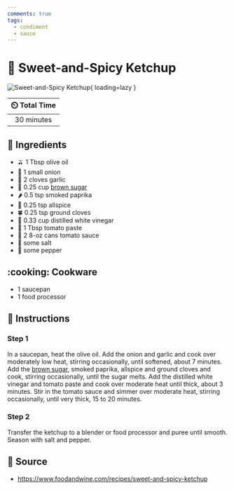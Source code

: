 ```yaml
---
comments: true
tags:
  - condiment
  - sauce
---
```

# :tomato: Sweet-and-Spicy Ketchup

![Sweet-and-Spicy Ketchup](../assets/images/sweet-and-spicy-ketchup.jpg){ loading=lazy }

| :timer_clock: Total Time |
|:-----------------------: |
| 30 minutes |

## :salt: Ingredients

- :olive: 1 Tbsp olive oil
- :onion: 1 small onion
- :garlic: 2 cloves garlic
- :maple_leaf: 0.25 cup [brown sugar][1]
- :hot_pepper: 0.5 tsp smoked paprika
- :herb: 0.25 tsp allspice
- :four_leaf_clover: 0.25 tsp ground cloves
- :sake: 0.33 cup distilled white vinegar
- :tomato: 1 Tbsp tomato paste
- :tomato: 2 8-oz cans tomato sauce
- :salt: some salt
- :salt: some pepper

## :cooking: Cookware

- 1 saucepan
- 1 food processor

## :pencil: Instructions

### Step 1

In a saucepan, heat the olive oil. Add the onion and garlic and cook over moderately low heat, stirring occasionally,
until softened, about 7 minutes. Add the [brown sugar][1], smoked paprika, allspice and ground cloves and cook,
stirring occasionally, until the sugar melts. Add the distilled white vinegar and tomato paste and cook over moderate
heat until thick, about 3 minutes. Stir in the tomato sauce and simmer over moderate heat, stirring occasionally, until
very thick, 15 to 20 minutes.

### Step 2

Transfer the ketchup to a blender or food processor and puree until smooth. Season with salt and pepper.

## :link: Source

- <https://www.foodandwine.com/recipes/sweet-and-spicy-ketchup>

[1]: <../ingredients/brown-sugar.md>
